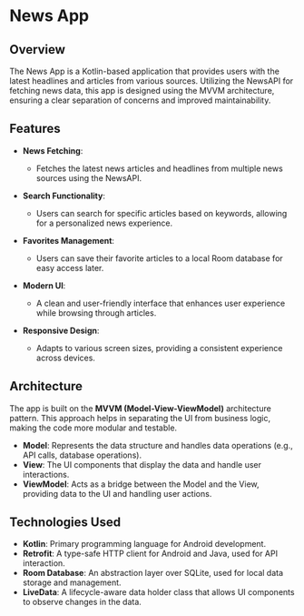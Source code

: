 # News App

## Overview
The News App is a Kotlin-based application that provides users with the latest headlines and articles from various sources. Utilizing the NewsAPI for fetching news data, this app is designed using the MVVM architecture, ensuring a clear separation of concerns and improved maintainability.

## Features

- **News Fetching**: 
  - Fetches the latest news articles and headlines from multiple news sources using the NewsAPI.

- **Search Functionality**: 
  - Users can search for specific articles based on keywords, allowing for a personalized news experience.

- **Favorites Management**: 
  - Users can save their favorite articles to a local Room database for easy access later.

- **Modern UI**: 
  - A clean and user-friendly interface that enhances user experience while browsing through articles.

- **Responsive Design**: 
  - Adapts to various screen sizes, providing a consistent experience across devices.

## Architecture
The app is built on the **MVVM (Model-View-ViewModel)** architecture pattern. This approach helps in separating the UI from business logic, making the code more modular and testable.

- **Model**: Represents the data structure and handles data operations (e.g., API calls, database operations).
- **View**: The UI components that display the data and handle user interactions.
- **ViewModel**: Acts as a bridge between the Model and the View, providing data to the UI and handling user actions.

## Technologies Used
- **Kotlin**: Primary programming language for Android development.
- **Retrofit**: A type-safe HTTP client for Android and Java, used for API interaction.
- **Room Database**: An abstraction layer over SQLite, used for local data storage and management.
- **LiveData**: A lifecycle-aware data holder class that allows UI components to observe changes in the data.

